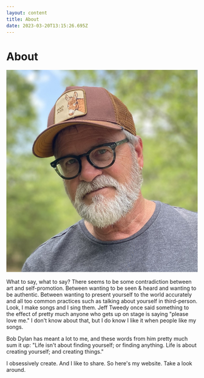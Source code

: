 ```yaml
---
layout: content
title: About
date: 2023-03-20T13:15:26.695Z
---
```

# About

![john](/images/uploads/img_1353-copy-2-.jpg "JohnBigBend")

W﻿hat to say, what to say? There seems to be some contradiction between art and self-promotion. Between wanting to be seen & heard and wanting to be authentic. Between wanting to present yourself to the world accurately and all too common practices such as talking about yourself in third-person. Look, I make songs and I sing them. Jeff Tweedy once said something to the effect of pretty much anyone who gets up on stage is saying "please love me." I don't know about that, but I do know I like it when people like my songs.

B﻿ob Dylan has meant a lot to me, and these words from him pretty much sum it up: "Life isn't about finding yourself; or finding anything. Life is about creating yourself; and creating things."

I obsessively create. And I like to share. So here's my website. Take a look around.